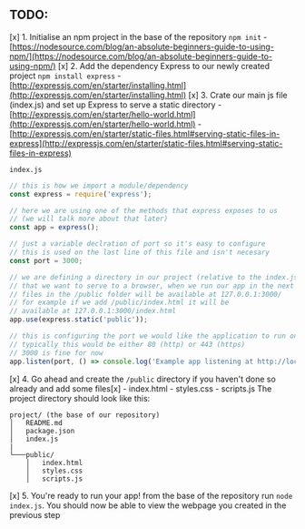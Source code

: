 ## **TODO:**
[x] 1. Initialise an npm project in the base of the repository `npm init` - [https://nodesource.com/blog/an-absolute-beginners-guide-to-using-npm/](https://nodesource.com/blog/an-absolute-beginners-guide-to-using-npm/)
[x] 2. Add the dependency Express to our newly created project `npm install express` - [http://expressjs.com/en/starter/installing.html](http://expressjs.com/en/starter/installing.html)
[x] 3. Crate our main js file (index.js) and set up Express to serve a static directory - [http://expressjs.com/en/starter/hello-world.html](http://expressjs.com/en/starter/hello-world.html) - [http://expressjs.com/en/starter/static-files.html#serving-static-files-in-express](http://expressjs.com/en/starter/static-files.html#serving-static-files-in-express)

`index.js`

```javascript
// this is how we import a module/dependency
const express = require('express');

// here we are using one of the methods that express exposes to us
// (we will talk more about that later)
const app = express();

// just a variable declration of port so it's easy to configure
// this is used on the last line of this file and isn't necesary
const port = 3000;

// we are defining a directory in our project (relative to the index.js file)
// that we want to serve to a browser, when we run our app in the next step
// files in the /public folder will be available at 127.0.0.1:3000/
// for example if we add /public/index.html it will be
// available at 127.0.0.1:3000/index.html
app.use(express.static('public'));

// this is configuring the port we would like the application to run on
// typically this would be either 80 (http) or 443 (https)
// 3000 is fine for now
app.listen(port, () => console.log('Example app listening at http://localhost:' + port));
```
[x] 4. Go ahead and create the `/public` directory if you haven't done so already and add some files[x] - index.html - styles.css - scripts.js
The project directory should look like this:

```
project/ (the base of our repository)
│   README.md
│   package.json
│   index.js
|
└───public/
    │   index.html
    │   styles.css
    │   scripts.js
```
[x] 5. You're ready to run your app! from the base of the repository run `node index.js`. You should now be able to view the webpage you created in the previous step
